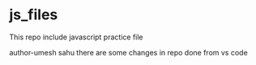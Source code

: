 # js_files
This repo include javascript  practice file

author-umesh sahu
there are some changes in repo done from vs code